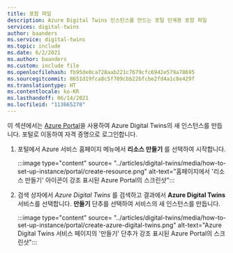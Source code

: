 ```yaml
---
title: 포함 파일
description: Azure Digital Twins 인스턴스를 만드는 포털 단계용 포함 파일
services: digital-twins
author: baanders
ms.service: digital-twins
ms.topic: include
ms.date: 6/2/2021
ms.author: baanders
ms.custom: include file
ms.openlocfilehash: fb95de0ca728aab221c7679cfc6942e579a78695
ms.sourcegitcommit: 8651d19fca8c5f709cbb22bfcbe2fd4a1c8e429f
ms.translationtype: HT
ms.contentlocale: ko-KR
ms.lasthandoff: 06/14/2021
ms.locfileid: "113665278"
---
```

이 섹션에서는 [Azure Portal](https://ms.portal.azure.com/)을 사용하여 Azure Digital Twins의 새 인스턴스를 만듭니다. 포털로 이동하여 자격 증명으로 로그인합니다.

1. 포털에서 Azure 서비스 홈페이지 메뉴에서 **리소스 만들기** 를 선택하여 시작합니다.

    :::image type="content" source= "../articles/digital-twins/media/how-to-set-up-instance/portal/create-resource.png" alt-text="홈페이지에서 '리소스 만들기' 아이콘이 강조 표시된 Azure Portal의 스크린샷":::

2. 검색 상자에서 *Azure Digital Twins* 를 검색하고 결과에서 **Azure Digital Twins** 서비스를 선택합니다. **만들기** 단추를 선택하여 서비스의 새 인스턴스를 만듭니다.

    :::image type="content" source= "../articles/digital-twins/media/how-to-set-up-instance/portal/create-azure-digital-twins.png" alt-text="Azure Digital Twins 서비스 페이지의 '만들기' 단추가 강조 표시된 Azure Portal의 스크린샷":::